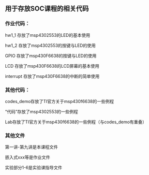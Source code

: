 ## 用于存放SOC课程的相关代码
### 作业代码：

hw1_1 存放了msp4302553的LED的基本使用

hw1_2 存放了msp4302553的按键与LED的使用

GPIO 存放了msp430F6638的按键与LED的使用

LCD 存放了msp430F6638的LCD屏幕的基本使用

interrupt 存放了msp430F6638的中断的简单使用

### 其他代码：

codes_demo存放了TI官方关于msp430f6638的一些例程

“代码”存放了msp4302553的一些例程

Lab存放了TI官方关于msp430f6638的一些例程（与codes_demo有重叠）

### 其他文件

第一讲-第九讲是本课程文件

嵌入式xxx等是作业文件

实验部分1-6是实验课指导文件

